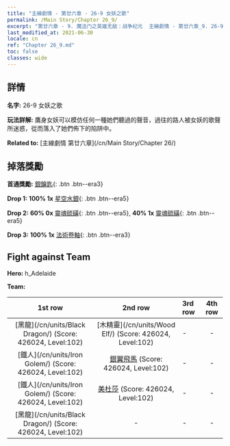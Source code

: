 ```yaml
---
title: "主線劇情 - 第廿六章 - 26-9 女妖之歌"
permalink: /Main Story/Chapter 26_9/
excerpt: "第廿六章 - 9. 魔法门之英雄无敌：战争纪元  主線劇情 - 第廿六章_9. 26-9 女妖之歌"
last_modified_at: 2021-06-30
locale: cn
ref: "Chapter 26_9.md"
toc: false
classes: wide
---
```


## 詳情

 **名字:** 26-9 女妖之歌

 **玩法詳解:** 鷹身女妖可以模仿任何一種她們聽過的聲音，過往的路人被女妖的歌聲所迷惑，從而落入了她們佈下的陷阱中。

 **Related to:** [主線劇情 第廿六章](/cn/Main Story/Chapter 26/)

## 掉落獎勵

 **首通獎勵:** [銀鑰匙](/cn/Items/con_693/){: .btn .btn--era3}

 **Drop 1:** **100% 1x** [星空水銀](/cn/Items/mat_91/){: .btn .btn--era5}

 **Drop 2:** **60% 0x** [靈魂硫磺](/cn/Items/mat_85/){: .btn .btn--era5}, **40% 1x** [靈魂硫磺](/cn/Items/mat_85/){: .btn .btn--era5}

 **Drop 3:** **100% 1x** [法術卷軸](/cn/Items/con_694/){: .btn .btn--era3}


## Fight against Team
 **Hero:** h_Adelaide

 **Team:**


  | 1st row | 2nd row | 3rd row | 4th row |
  |:----:|:----:|:----|:----:|
  | [黑龍](/cn/units/Black Dragon/) (Score: 426024, Level:102)  | [木精靈](/cn/units/Wood Elf/) (Score: 426024, Level:102)  | - | - |
  | [鐵人](/cn/units/Iron Golem/) (Score: 426024, Level:102)  | [銀翼飛馬](/cn/units/Pegasus/) (Score: 426024, Level:102)  | - | - |
  | [鐵人](/cn/units/Iron Golem/) (Score: 426024, Level:102)  | [美杜莎](/cn/units/Medusa/) (Score: 426024, Level:102)  | - | - |
  | [黑龍](/cn/units/Black Dragon/) (Score: 426024, Level:102)  | - | - | - |


